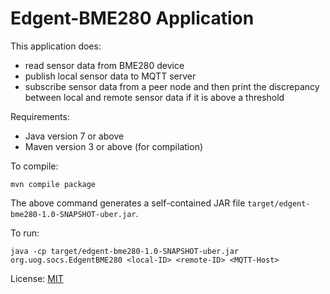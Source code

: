 Edgent-BME280 Application
=========================

This application does:

- read sensor data from BME280 device
- publish local sensor data to MQTT server
- subscribe sensor data from a peer node and then print the discrepancy
  between local and remote sensor data if it is above a threshold


Requirements:

- Java version 7 or above
- Maven version 3 or above (for compilation)


To compile:

```
mvn compile package
```

The above command generates a self-contained JAR file
`target/edgent-bme280-1.0-SNAPSHOT-uber.jar`.


To run:

```
java -cp target/edgent-bme280-1.0-SNAPSHOT-uber.jar org.uog.socs.EdgentBME280 <local-ID> <remote-ID> <MQTT-Host>
```

License: [MIT](LICENSE)
